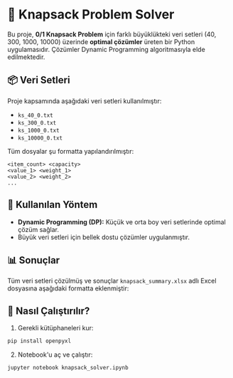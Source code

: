 # 🧠 Knapsack Problem Solver

Bu proje, **0/1 Knapsack Problem** için farklı büyüklükteki veri setleri (40, 300, 1000, 10000) üzerinde **optimal çözümler** üreten bir Python uygulamasıdır. Çözümler Dynamic Programming algoritmasıyla elde edilmektedir.

## 📦 Veri Setleri

Proje kapsamında aşağıdaki veri setleri kullanılmıştır:

- `ks_40_0.txt`
- `ks_300_0.txt`
- `ks_1000_0.txt`
- `ks_10000_0.txt`

Tüm dosyalar şu formatta yapılandırılmıştır:

```
<item_count> <capacity>
<value_1> <weight_1>
<value_2> <weight_2>
...
```

## 🚀 Kullanılan Yöntem

- **Dynamic Programming (DP):** Küçük ve orta boy veri setlerinde optimal çözüm sağlar.
- Büyük veri setleri için bellek dostu çözümler uygulanmıştır.

## 📊 Sonuçlar

Tüm veri setleri çözülmüş ve sonuçlar `knapsack_summary.xlsx` adlı Excel dosyasına aşağıdaki formatta eklenmiştir:

## 🧪 Nasıl Çalıştırılır?

1. Gerekli kütüphaneleri kur:
```bash
pip install openpyxl
```

2. Notebook'u aç ve çalıştır:
```bash
jupyter notebook knapsack_solver.ipynb
```
